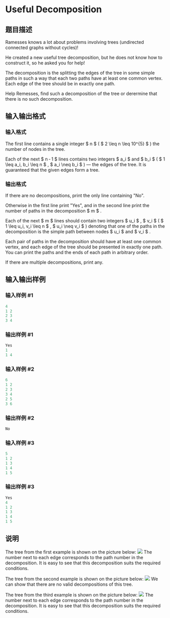 # Useful Decomposition

## 题目描述

Ramesses knows a lot about problems involving trees (undirected connected graphs without cycles)!

He created a new useful tree decomposition, but he does not know how to construct it, so he asked you for help!

The decomposition is the splitting the edges of the tree in some simple paths in such a way that each two paths have at least one common vertex. Each edge of the tree should be in exactly one path.

Help Remesses, find such a decomposition of the tree or derermine that there is no such decomposition.

## 输入输出格式

### 输入格式

The first line contains a single integer $ n $ ( $ 2 \leq n \leq 10^{5} $ ) the number of nodes in the tree.

Each of the next $ n - 1 $ lines contains two integers $ a_i $ and $ b_i $ ( $ 1 \leq a_i, b_i \leq n $ , $ a_i \neq b_i $ ) — the edges of the tree. It is guaranteed that the given edges form a tree.

### 输出格式

If there are no decompositions, print the only line containing "No".

Otherwise in the first line print "Yes", and in the second line print the number of paths in the decomposition $ m $ .

Each of the next $ m $ lines should contain two integers $ u_i $ , $ v_i $ ( $ 1 \leq u_i, v_i \leq n $ , $ u_i \neq v_i $ ) denoting that one of the paths in the decomposition is the simple path between nodes $ u_i $ and $ v_i $ .

Each pair of paths in the decomposition should have at least one common vertex, and each edge of the tree should be presented in exactly one path. You can print the paths and the ends of each path in arbitrary order.

If there are multiple decompositions, print any.

## 输入输出样例

### 输入样例 #1

```cpp
4
1 2
2 3
3 4

```
### 输出样例 #1

```cpp
Yes
1
1 4

```
### 输入样例 #2

```cpp
6
1 2
2 3
3 4
2 5
3 6

```
### 输出样例 #2

```cpp
No

```
### 输入样例 #3

```cpp
5
1 2
1 3
1 4
1 5

```
### 输出样例 #3

```cpp
Yes
4
1 2
1 3
1 4
1 5

```
## 说明

The tree from the first example is shown on the picture below: ![](https://cdn.luogu.com.cn/upload/vjudge_pic/CF981C/ac84a1817ecb1ae8f7e08f7dfa37e5d3eca6d1b6.png) The number next to each edge corresponds to the path number in the decomposition. It is easy to see that this decomposition suits the required conditions.

The tree from the second example is shown on the picture below: ![](https://cdn.luogu.com.cn/upload/vjudge_pic/CF981C/337aa5a9c085354e639d58826e5e3194b32cad26.png) We can show that there are no valid decompositions of this tree.

The tree from the third example is shown on the picture below: ![](https://cdn.luogu.com.cn/upload/vjudge_pic/CF981C/0e12f8fa1f6666b81e8b3fb6bdc07e453037ae5d.png) The number next to each edge corresponds to the path number in the decomposition. It is easy to see that this decomposition suits the required conditions.

